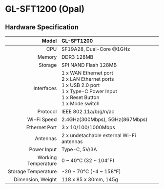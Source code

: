 #  GL-SFT1200 (Opal)

## Hardware Specification

|                         Model | GL-SFT1200                                                   |
| ----------------------------: | :----------------------------------------------------------- |
|                           CPU | SF19A28, Dual-Core @1GHz                                     |
|                        Memory | DDR3 128MB                                                   |
|                       Storage | SPI NAND Flash 128MB                                         |
|                    Interfaces | 1 x WAN Ethernet port<br>2 x LAN Ethernet ports<br>1 x USB 2.0 port<br>1 x Type-C Power Input<br>1 x Reset Button<br>1 x Mode switch                                    |
|                      Protocol | IEEE 802.11a/b/g/n/ac                                        |
|                   Wi-Fi Speed | 2.4GHz(300Mbps), 5GHz(867Mbps)                               |
|                Ethernet Port	| 3 x 10/100/1000Mbps                                          |
|                      Antennas | 2 x undetachable external Wi-Fi antennas                     |
|                   Power Input | Type-C, 5V/3A                                                |
|          Working Temperature	| 0 ~ 40°C (32 ~ 104°F)                                        |
|           Storage Temperature	| -20 ~ 70°C (-4 ~ 158°F)                                      |
|             Dimension, Weight | 118 x 85 x 30mm, 145g                                        |

